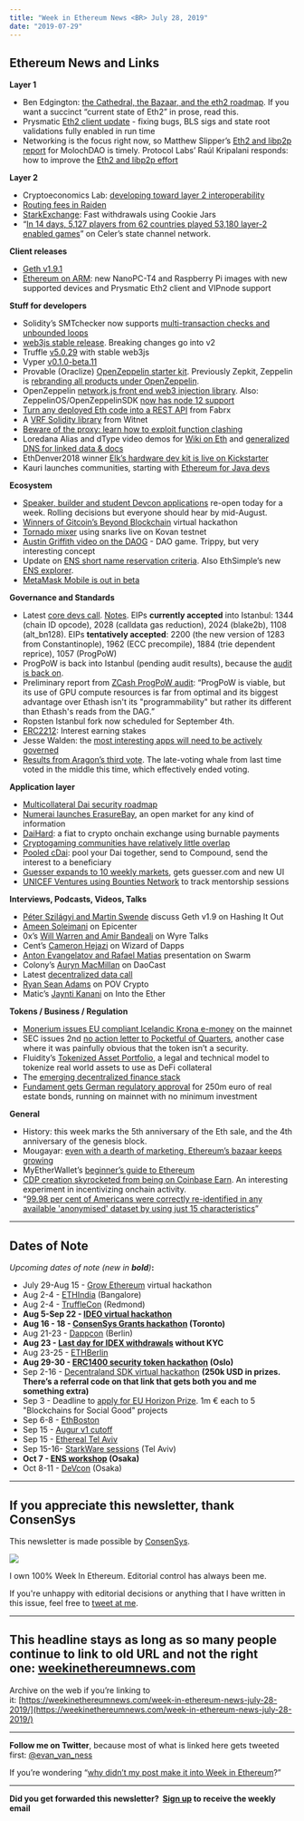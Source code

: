 ```yaml
---
title: "Week in Ethereum News <BR> July 28, 2019"
date: "2019-07-29"
---
```


## **Ethereum News and Links**

**Layer 1**

- Ben Edgington: [the Cathedral, the Bazaar, and the eth2 roadmap](https://media.consensys.net/ethereum-2-0s-latest-strides-forward-13f63652e57d). If you want a succinct “current state of Eth2” in prose, read this.
- Prysmatic [Eth2 client update](https://medium.com/prysmatic-labs/ethereum-2-0-development-update-31-prysmatic-labs-e00d4d684b76) - fixing bugs, BLS sigs and state root validations fully enabled in run time
- Networking is the focus right now, so Matthew Slipper’s [Eth2 and libp2p report](https://docs.google.com/document/d/17OMi1MedOetF4Febijsc6KvGeNZdDQMb0yeC4QixOxw/edit#) for MolochDAO is timely. Protocol Labs’ Raúl Kripalani responds: how to improve the [Eth2 and libp2p effort](https://discuss.libp2p.io/t/report-a-study-of-libp2p-and-eth2/229)

**Layer 2**

- Cryptoeconomics Lab: [developing toward layer 2 interoperability](https://medium.com/cryptoeconomics-lab/cel-development-direction-to-the-greater-abstraction-6860f87ce0eb)
- [Routing fees in Raiden](https://medium.com/raiden-network/dynamic-mediation-fees-in-raiden-explained-dbc29f032e4b)
- [StarkExchange](https://medium.com/starkware/starkexchange-fast-withdrawals-using-cookie-jars-88eefea6a11a): Fast withdrawals using Cookie Jars
- “[In 14 days, 5,127 players from 62 countries played 53,180 layer-2 enabled games](https://twitter.com/celernetwork/status/1155639759202422790?s=21)” on Celer’s state channel network.

**Client releases**

- [Geth v1.9.1](https://github.com/ethereum/go-ethereum/releases/tag/v1.9.1)
- [Ethereum on ARM](https://www.reddit.com/r/ethereum/comments/cgr9y4/ethereum_on_arm_nanopct4_and_raspberry_pi_images/): new NanoPC-T4 and Raspberry Pi images with new supported devices and Prysmatic Eth2 client and VIPnode support

**Stuff for developers**

- Solidity’s SMTchecker now supports [multi-transaction checks and unbounded loops](https://medium.com/@leonardoalt/smtchecker-toward-completeness-1a99c02e0133)
- [web3js stable release](https://medium.com/@samuel_91690/1-0-release-web3-js-ddd23d3c8f62). Breaking changes go into v2
- Truffle [v5.0.29](https://github.com/trufflesuite/truffle/releases/tag/v5.0.29) with stable web3js
- Vyper [v0.1.0-beta.11](https://vyper.readthedocs.io/en/v0.1.0-beta.11/release-notes.html#v0-1-0-beta-11)
- Provable (Oraclize) [OpenZeppelin starter kit](https://medium.com/oraclize/announcing-the-provable-openzeppelin-starter-kit-integration-9be369abc85c). Previously Zepkit, Zeppelin is [rebranding all products under OpenZeppelin](https://blog.openzeppelin.com/openzeppelin-rebranding/).
- OpenZeppelin [network.js front end web3 injection library](https://forum.openzeppelin.com/t/welcome-a-new-frontend-library-openzeppelin-network-js/1106). Also: ZeppelinOS/OpenZeppelinSDK [now has node 12 support](https://forum.openzeppelin.com/t/openzeppelin-sdk-2-5-2-with-node-12-support/1110)
- [Turn any deployed Eth code into a REST API](https://dash.fabrx.io/apis/all/) from Fabrx
- A [VRF Solidity library](https://medium.com/witnet/announcing-our-verifiable-random-function-vrf-library-in-solidity-c847edf123f7) from Witnet
- [Beware of the proxy: learn how to exploit function clashing](https://forum.openzeppelin.com/t/beware-of-the-proxy-learn-how-to-exploit-function-clashing/1070)
- Loredana Alias and dType video demos for [Wiki on Eth](https://www.youtube.com/watch?v=SOORplbwHME) and [generalized DNS for linked data & docs](https://youtu.be/5K8ZSy_rhaI)
- EthDenver2018 winner [Elk’s hardware dev kit is live on Kickstarter](https://www.kickstarter.com/projects/233173198/elk-the-dev-board-for-the-decentralized-world)
- Kauri launches communities, starting with [Ethereum for Java devs](https://kauri.io/community/5d2f30daaba2920001c82409)

**Ecosystem**

- [Speaker, builder and student Devcon applications](https://twitter.com/EFDevcon/status/1154419909792849920) re-open today for a week. Rolling decisions but everyone should hear by mid-August.
- [Winners of Gitcoin’s Beyond Blockchain](https://gitcoin.co/blog/beyond-blockchain-the-winners-more/) virtual hackathon
- [Tornado mixer](https://twitter.com/rstormsf/status/1154148852993183745) using snarks live on Kovan testnet
- [Austin Griffith video on the DAOG](https://www.youtube.com/watch?v=zIswnVh9qc4) - DAO game. Trippy, but very interesting concept
- Update on [ENS short name reservation criteria](https://discuss.ens.domains/t/an-update-on-the-short-name-reservation-process/1091/5). Also EthSimple’s new [ENS explorer](https://medium.com/@EthSimple/introducing-ethsimple-2-0-cde4ccb28b5e).
- [MetaMask Mobile is out in beta](https://medium.com/metamask/metamask-mobile-public-beta-a-feature-guide-and-walkthrough-9d01de7190ae)

**Governance and Standards**

- Latest [core devs call](https://youtu.be/DzmfR2P9kFk?t=70). [Notes](https://github.com/ethereum/pm/blob/a0c3a021bee9ae8c6a3d7a216afd374de6c88582/All%20Core%20Devs%20Meetings/Meeting%2066.md). EIPs **currently accepted** into Istanbul: 1344 (chain ID opcode), 2028 (calldata gas reduction), 2024 (blake2b), 1108 (alt\_bn128). EIPs **tentatively accepted**: 2200 (the new version of 1283 from Constantinople), 1962 (ECC precompile), 1884 (trie dependent reprice), 1057 (ProgPoW)
- ProgPoW is back into Istanbul (pending audit results), because the [audit is back on](https://medium.com/least-authority/https-medium-com-least-authority-kicking-off-our-review-of-progpow-be1368ae9a50).
- Preliminary report from [ZCash ProgPoW audit](https://github.com/ZcashFoundation/GrantProposals-2018Q2/issues/25#issuecomment-513876705): “ProgPoW is viable, but its use of GPU compute resources is far from optimal and its biggest advantage over Ethash isn't its "programmability" but rather its different than Ethash's reads from the DAG.”
- Ropsten Istanbul fork now scheduled for September 4th.
- [ERC2212](https://github.com/ethereum/EIPs/issues/2212): Interest earning stakes
- Jesse Walden: the [most interesting apps will need to be actively governed](https://a16z.com/2019/07/22/incomplete-contracts/)
- [Results from Aragon’s third vote](https://twitter.com/sohkai/status/1155417315216908288). The late-voting whale from last time voted in the middle this time, which effectively ended voting.

**Application layer**

- [Multicollateral Dai security roadmap](https://blog.makerdao.com/mcd-bug-bounty-announcement-and-security-roadmap-update/)
- [Numerai launches ErasureBay](https://medium.com/numerai/introducing-erasurebay-7a5de91b78d2), an open market for any kind of information
- [DaiHard](https://www.reddit.com/r/ethereum/comments/chl924/relaunching_the_borderless_unkillable_cryptofiat/): a fiat to crypto onchain exchange using burnable payments
- [Cryptogaming communities have relatively little overlap](https://nonfungible.com/blog/non-fungible-tokens-communities-analysis-2019)
- [Pooled cDai](https://twitter.com/boredGenius/status/1154427230023327744): pool your Dai together, send to Compound, send the interest to a beneficiary
- [Guesser expands to 10 weekly markets](https://medium.com/guesser/guesser-com-10-weekly-markets-and-a-fresh-new-website-b530fe270c6c), gets guesser.com and new UI
- [UNICEF Ventures using Bounties Network](https://www.forbes.com/sites/unicefusa/2019/07/23/revving-the-innovation-engine/#6d0c71dc2ba9) to track mentorship sessions

**Interviews, Podcasts, Videos, Talks** 

- [Péter Szilágyi and Martin Swende](http://thebitcoinpodcast.com/hashing-it-out-54/) discuss Geth v1.9 on Hashing It Out
- [Ameen Soleimani](https://www.youtube.com/watch?v=YgEXImQLoq4) on Epicenter
- 0x’s [Will Warren and Amir Bandeali](https://wyre-talks.simplecast.com/episodes/ep-44-powering-exchange-0x-roadmap-update) on Wyre Talks
- Cent’s [Cameron Hejazi](https://anchor.fm/wizardofdapps/episodes/Episode-12-Cent-co-with-Cameron-Hejazi-e4o7dk) on Wizard of Dapps
- [Anton Evangelatov and Rafael Matias](https://www.youtube.com/watch?v=E7lLimOnj90) presentation on Swarm
- Colony’s [Auryn MacMillan](https://daocast.io/s02e05) on DaoCast
- Latest [decentralized data call](https://youtu.be/gGXsQlfXKmA)
- [Ryan Sean Adams](https://medium.com/@TrustlessState/ether-the-triple-point-asset-with-ryan-sean-adams-73ce7bf6e669) on POV Crypto
- Matic’s [Jaynti Kanani](https://ethhub.substack.com/p/matic-scalable-and-instant-ethereum) on Into the Ether

**Tokens / Business / Regulation**

- [Monerium issues EU compliant Icelandic Krona e-money](https://twitter.com/monerium/status/1154353245298601984) on the mainnet
- SEC issues 2nd [no action letter to Pocketful of Quarters](https://www.sec.gov/corpfin/pocketful-quarters-inc-072519-2a1), another case where it was painfully obvious that the token isn’t a security.
- Fluidity’s [Tokenized Asset Portfolio](https://medium.com/fluidity/introducing-the-tokenized-asset-portfolio-7710e4239ab6), a legal and technical model to tokenize real world assets to use as DeFi collateral
- The [emerging decentralized finance stack](https://medium.com/@TrustlessState/ethereum-the-digital-finance-stack-4ba988c6c14b)
- [Fundament gets German regulatory approval](https://www.coindesk.com/german-regulators-approve-280-million-ethereum-token-sale) for 250m euro of real estate bonds, running on mainnet with no minimum investment

**General**

- History: this week marks the 5th anniversary of the Eth sale, and the 4th anniversary of the genesis block.
- Mougayar: [even with a dearth of marketing, Ethereum’s bazaar keeps growing](http://startupmanagement.org/2019/07/24/critical-thoughts-on-ethereums-unbundling-stack-and-marketing/)
- MyEtherWallet’s [beginner’s guide to Ethereum](https://www.mewtopia.com/absolute-beginners-guide/)
- [CDP creation skyrocketed from being on Coinbase Earn](https://twitter.com/balajis/status/1155332161601359872). An interesting experiment in incentivizing onchain activity.
- “[99.98 per cent of Americans were correctly re-identified in any available 'anonymised' dataset by using just 15 characteristics](https://techxplore.com/news/2019-07-anonymizing-personal-privacy.html)”

* * *

## **Dates of Note**

_Upcoming dates of note (new in **bold**)_**:**

- July 29-Aug 15 - [Grow Ethereum](https://hackathons.gitcoin.co/grow-ethereum/) virtual hackathon
- Aug 2-4 - [ETHIndia](https://ethindia.co/) (Bangalore)
- Aug 2-4 - [TruffleCon](https://www.truffleframework.com/trufflecon2019) (Redmond)
- **Aug 5-Sep 22 - [IDEO virtual hackathon](https://coinlist.co/build/ideo)**
- **Aug 16 - 18 - [ConsenSys Grants hackathon](https://pages.consensys.net/toronto-grants-hackathon) (Toronto)**
- Aug 21-23 - [Dappcon](https://dappcon.io/) (Berlin)
- **Aug 23 - [Last day for IDEX withdrawals](https://medium.com/idex/idex-kyc-transition-period-and-updated-asset-availability-for-us-markets-set-to-begin-d45e945f842d) without KYC**
- Aug 23-25 - [ETHBerlin](https://ethberlinzwei.com/)
- **Aug 29-30 - [ERC1400 security token hackathon](https://medium.com/@ramvi/invitation-to-hackathon-in-oslo-29-30-august-1d8ec54a26ad) (Oslo)**
- Sep 2-16 - [Decentraland SDK virtual hackathon](https://hack.decentraland.org/?with=weekinethereum) **(250k USD in prizes. There’s a referral code on that link that gets both you and me something extra)**
- Sep 3 - Deadline to [apply for EU Horizon Prize](https://ec.europa.eu/info/funding-tenders/opportunities/portal/screen/opportunities/topic-details/blockchain-eicprize-2019). 1m € each to 5 "Blockchains for Social Good" projects
- Sep 6-8 - [EthBoston](https://eth.boston/)
- Sep 15 - [Augur v1 cutoff](https://www.augur.net/blog/v1-cutoff/)
- Sep 15 - [Ethereal Tel Aviv](https://etherealsummit.com/events/ethereal-tel-aviv/)
- Sep 15-16- [StarkWare sessions](https://www.starkware.co/sessions/) (Tel Aviv)
- **Oct 7 - [ENS workshop](https://medium.com/the-ethereum-name-service/ens-workshop-applications-are-now-open-f46db6c63384) (Osaka)**
- Oct 8-11 - [DeVcon](https://devcon.org/) (Osaka)

* * *

## **If you appreciate this newsletter, thank ConsenSys**

This newsletter is made possible by [ConsenSys](https://consensys.net/).  

[![](https://cdn.substack.com/image/fetch/w_1100,c_limit,f_auto,q_auto:good/https%3A%2F%2Fbucketeer-e05bbc84-baa3-437e-9518-adb32be77984.s3.amazonaws.com%2Fpublic%2Fimages%2F08f1b2fd-57e2-4d4b-bd42-730c769114be_240x240.jpeg)](https://cdn.substack.com/image/fetch/c_limit,f_auto,q_auto:good/https%3A%2F%2Fbucketeer-e05bbc84-baa3-437e-9518-adb32be77984.s3.amazonaws.com%2Fpublic%2Fimages%2F08f1b2fd-57e2-4d4b-bd42-730c769114be_240x240.jpeg)

  
I own 100% Week In Ethereum. Editorial control has always been me.

If you're unhappy with editorial decisions or anything that I have written in this issue, feel free to [tweet at me](https://twitter.com/evan_van_ness).

* * *

## **This headline stays as long as so many people continue to link to old URL and not the right one: [weekinethereumnews.com](https://weekinethereumnews.com/)** 

Archive on the web if you’re linking to it: [](https://weekinethereumnews.com/week-in-ethereum-news-july-28-2019/)[https://weekinethereumnews.com/week-in-ethereum-news-july-28-2019/](https://weekinethereumnews.com/week-in-ethereum-news-july-28-2019/)

* * *

**Follow me on Twitter**, because most of what is linked here gets tweeted first: [@evan\_van\_ness](https://twitter.com/evan_van_ness)

If you’re wondering “[why didn’t my post make it into Week in Ethereum](https://www.evanvanness.com/post/179914035841/why-didnt-my-post-make-the-newsletter)?”

* * *

**Did you get forwarded this newsletter?  [Sign up](https://weekinethereum.substack.com/subscribe#about) to receive the weekly email**
